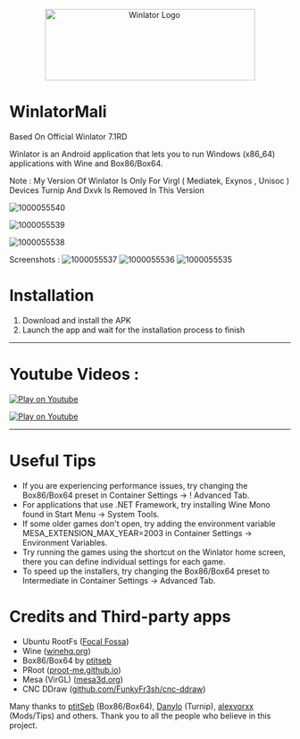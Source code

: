 <p align="center">
	<img src="logo.png" width="376" height="128" alt="Winlator Logo" />  
</p>

# WinlatorMali
Based On Official Winlator 7.1RD

Winlator is an Android application that lets you to run Windows (x86_64) applications with Wine and Box86/Box64.

Note : My Version Of Winlator Is Only For Virgl ( Mediatek, Exynos , Unisoc ) Devices Turnip And Dxvk Is Removed In This Version

![1000055540](https://github.com/user-attachments/assets/2ed91684-2cab-4a97-ac40-64c915f4134f)

![1000055539](https://github.com/user-attachments/assets/c1d8534a-786b-489c-ab5a-c5500e8d1599)

![1000055538](https://github.com/user-attachments/assets/fd52b12c-d161-4202-87c1-97e534abec06)


Screenshots :
![1000055537](https://github.com/user-attachments/assets/bc8a5db1-5ab3-4893-9848-92e6fb3e83f5)
![1000055536](https://github.com/user-attachments/assets/67699949-2df1-4170-9b67-fc6d5eea7651)
![1000055535](https://github.com/user-attachments/assets/dec36a4a-2fd8-4984-bb7d-6486e2654dd4)



# Installation

1. Download and install the APK 
2. Launch the app and wait for the installation process to finish

----
# Youtube Videos :

[![Play on Youtube](https://github.com/user-attachments/assets/d2ecf927-70c1-4b7f-84e7-76894db59a0e)](https://www.youtube.com/watch?v=8PKhmT7B3Xo)

[![Play on Youtube](https://github.com/user-attachments/assets/8c563b92-a74f-4dce-aa54-4482b59e9510)](https://youtu.be/WpWQkjfoDQc?si=a6S4BRbJXrAA5fFJ)

----

# Useful Tips

- If you are experiencing performance issues, try changing the Box86/Box64 preset in Container Settings -> !
Advanced Tab.
- For applications that use .NET Framework, try installing Wine Mono found in Start Menu -> System Tools.
- If some older games don't open, try adding the environment variable MESA_EXTENSION_MAX_YEAR=2003 in Container Settings -> Environment Variables.
- Try running the games using the shortcut on the Winlator home screen, there you can define individual settings for each game.
- To speed up the installers, try changing the Box86/Box64 preset to Intermediate in Container Settings -> Advanced Tab.

# Credits and Third-party apps
- Ubuntu RootFs ([Focal Fossa](https://releases.ubuntu.com/focal))
- Wine ([winehq.org](https://www.winehq.org/))
- Box86/Box64 by [ptitseb](https://github.com/ptitSeb)
- PRoot ([proot-me.github.io](https://proot-me.github.io))
- Mesa (VirGL) ([mesa3d.org](https://www.mesa3d.org))
- CNC DDraw ([github.com/FunkyFr3sh/cnc-ddraw](https://github.com/FunkyFr3sh/cnc-ddraw))

Many thanks to [ptitSeb](https://github.com/ptitSeb) (Box86/Box64), [Danylo](https://blogs.igalia.com/dpiliaiev/tags/mesa/) (Turnip), [alexvorxx](https://github.com/alexvorxx) (Mods/Tips) and others.
Thank you to all the people who believe in this project.
